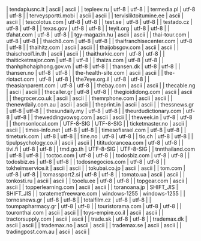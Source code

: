 | tendapiusnc.it | ascii | ascii |
| tepleev.ru | utf-8 | utf-8 |
| termedia.pl | utf-8 | utf-8 |
| terveysportti.mobi | ascii | ascii |
| tervisliktoitumine.ee | ascii | ascii |
| tescolotus.com | utf-8 | utf-8 |
| test.se | utf-8 | utf-8 |
| testado.cz | utf-8 | utf-8 |
| texas.gov | utf-8 | utf-8 |
| teyit.org | utf-8 | utf-8 |
| tfahat.com | utf-8 | utf-8 |
| tgy-magazin.hu | ascii | ascii |
| thai-tour.com | utf-8 | utf-8 |
| thaich8.com | utf-8 | utf-8 |
| thaifranchisecenter.com | utf-8 | utf-8 |
| thaihitz.com | ascii | ascii |
| thaijobsgov.com | ascii | ascii |
| thaischool1.in.th | ascii | ascii |
| thaithurkic.com | utf-8 | utf-8 |
| thaiticketmajor.com | utf-8 | utf-8 |
| thaiza.com | utf-8 | utf-8 |
| thanhphohaiphong.gov.vn | utf-8 | utf-8 |
| thansen.dk | utf-8 | utf-8 |
| thansen.no | utf-8 | utf-8 |
| the-health-site.com | ascii | ascii |
| the-riotact.com | utf-8 | utf-8 |
| the7eye.org.il | utf-8 | utf-8 |
| theasianparent.com | utf-8 | utf-8 |
| thebay.com | ascii | ascii |
| thecable.ng | ascii | ascii |
| thecaller.gr | utf-8 | utf-8 |
| thegioididong.com | ascii | ascii |
| thegrocer.co.uk | ascii | ascii |
| themrphone.com | ascii | ascii |
| thenewdaily.com.au | ascii | ascii |
| theprint.in | ascii | ascii |
| thessnews.gr | utf-8 | utf-8 |
| thesundaily.my | utf-8 | utf-8 |
| theurdudictionary.com | utf-8 | utf-8 |
| theweddingvowsg.com | ascii | ascii |
| theweek.in | utf-8 | utf-8 |
| thomsonlocal.com | UTF-8-SIG | UTF-8-SIG |
| ticketmaster.no | ascii | ascii |
| times-info.net | utf-8 | utf-8 |
| timesofisrael.com | utf-8 | utf-8 |
| timeturk.com | utf-8 | utf-8 |
| tine.no | utf-8 | utf-8 |
| tio.ch | utf-8 | utf-8 |
| tipulpsychology.co.il | ascii | ascii |
| tititudorancea.com | utf-8 | utf-8 |
| tivi.fi | utf-8 | utf-8 |
| tmd.go.th | UTF-8-SIG | UTF-8-SIG |
| tnnthailand.com | utf-8 | utf-8 |
| toctoc.com | utf-8 | utf-8 |
| todosbiz.com | utf-8 | utf-8 |
| todosbiz.es | utf-8 | utf-8 |
| todosnegocios.com | utf-8 | utf-8 |
| tokheimservice.it | ascii | ascii |
| tokubai.co.jp | ascii | ascii |
| tom.com | utf-8 | utf-8 |
| tomassport2.si | utf-8 | utf-8 |
| tomato.ua | ascii | ascii |
| tonkosti.ru | ascii | ascii |
| tooelu.ee | utf-8 | utf-8 |
| topgear.com | ascii | ascii |
| topperlearning.com | ascii | ascii |
| toranoana.jp | SHIFT_JIS | SHIFT_JIS |
| toratemetfreeware.com | windows-1255 | windows-1255 |
| tornosnews.gr | utf-8 | utf-8 |
| totalfilm.cz | utf-8 | utf-8 |
| toumpapharmacy.gr | utf-8 | utf-8 |
| touristorama.com | utf-8 | utf-8 |
| touronthai.com | ascii | ascii |
| toys-empire.co.il | ascii | ascii |
| tractorsupply.com | ascii | ascii |
| trade.sk | utf-8 | utf-8 |
| trademax.dk | ascii | ascii |
| trademax.no | ascii | ascii |
| trademax.se | ascii | ascii |
| tradingpost.com.au | ascii | ascii |
